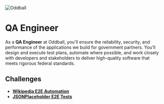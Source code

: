 ![Oddball](https://oddball.io/wp-content/uploads/2024/01/Oddball-Logo-High-Res.png)

# QA Engineer

As a **QA Engineer** at Oddball, you'll ensure the reliability, security, and performance of the applications we build for government partners. You’ll design and execute test plans, automate where possible, and work closely with developers and stakeholders to deliver high-quality software that meets rigorous federal standards.

## Challenges

- [**Wikipedia E2E Automation**](wikipedia-e2e/README.md)
- [**JSONPlaceholder E2E Tests**](jsonplaceholder/README.md)
